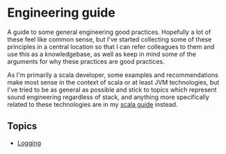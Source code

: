 # Engineering guide

A guide to some general engineering good practices. Hopefully a lot of these feel like
common sense, but I've started collecting some of these principles in a central location
so that I can refer colleagues to them and use this as a knowledgebase, as well as keep in
mind some of the arguments for why these practices are good practices.

As I'm primarily a scala developer, some examples and recommendations make most sense in the
context of scala or at least JVM technologies, but I've tried to be as general as possible
and stick to topics which represent sound engineering regardless of stack, and anything
more specifically related to these technologies are in my
[scala guide](https://github.com/giftig/scalaguide/) instead.

## Topics

- [Logging](logging.md)
